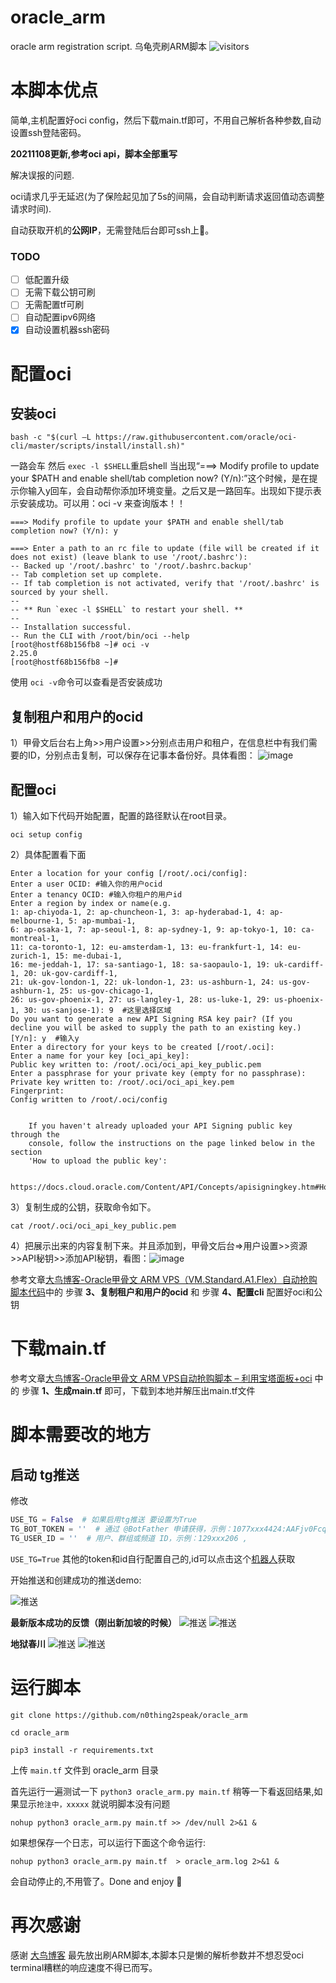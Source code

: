 
# oracle_arm
oracle arm registration script. 乌龟壳刷ARM脚本
![visitors](https://visitor-badge.glitch.me/badge?page_id=oracle_arm)


# 本脚本优点

简单,主机配置好oci config，然后下载main.tf即可，不用自己解析各种参数,自动设置ssh登陆密码。

**20211108更新,参考oci api，脚本全部重写**

解决误报的问题.

oci请求几乎无延迟(为了保险起见加了5s的间隔，会自动判断请求返回值动态调整请求时间).

自动获取开机的**公网IP**，无需登陆后台即可ssh上🐔。

### TODO
- [ ] 低配置升级
- [ ] 无需下载公钥可刷
- [ ] 无需配置tf可刷
- [ ] 自动配置ipv6网络
- [x] 自动设置机器ssh密码

# 配置oci

## 安装oci

```shell
bash -c "$(curl –L https://raw.githubusercontent.com/oracle/oci-cli/master/scripts/install/install.sh)"
```
一路会车 然后 `exec -l $SHELL`重启shell 
当出现“===> Modify profile to update your $PATH and enable shell/tab completion now? (Y/n):”这个时候，是在提示你输入y回车，会自动帮你添加环境变量。之后又是一路回车。出现如下提示表示安装成功。可以用：oci -v  来查询版本！！
```shell
===> Modify profile to update your $PATH and enable shell/tab completion now? (Y/n): y
 
===> Enter a path to an rc file to update (file will be created if it does not exist) (leave blank to use '/root/.bashrc'): 
-- Backed up '/root/.bashrc' to '/root/.bashrc.backup'
-- Tab completion set up complete.
-- If tab completion is not activated, verify that '/root/.bashrc' is sourced by your shell.
-- 
-- ** Run `exec -l $SHELL` to restart your shell. **
-- 
-- Installation successful.
-- Run the CLI with /root/bin/oci --help
[root@hostf68b156fb8 ~]# oci -v
2.25.0
[root@hostf68b156fb8 ~]# 
```
使用 `oci -v`命令可以查看是否安装成功

## 复制租户和用户的ocid
1）甲骨文后台右上角>>用户设置>>分别点击用户和租户，在信息栏中有我们需要的ID，分别点击复制，可以保存在记事本备份好。具体看图：
![image](https://user-images.githubusercontent.com/71005882/150918775-05aecf6a-7f0d-4472-af7a-ca468893e5ad.png)


## 配置oci
1）输入如下代码开始配置，配置的路径默认在root目录。
```shell
oci setup config
```
2）具体配置看下面
```shell
Enter a location for your config [/root/.oci/config]: 
Enter a user OCID: #输入你的用户ocid
Enter a tenancy OCID: #输入你租户的用户id
Enter a region by index or name(e.g.
1: ap-chiyoda-1, 2: ap-chuncheon-1, 3: ap-hyderabad-1, 4: ap-melbourne-1, 5: ap-mumbai-1,
6: ap-osaka-1, 7: ap-seoul-1, 8: ap-sydney-1, 9: ap-tokyo-1, 10: ca-montreal-1,
11: ca-toronto-1, 12: eu-amsterdam-1, 13: eu-frankfurt-1, 14: eu-zurich-1, 15: me-dubai-1,
16: me-jeddah-1, 17: sa-santiago-1, 18: sa-saopaulo-1, 19: uk-cardiff-1, 20: uk-gov-cardiff-1,
21: uk-gov-london-1, 22: uk-london-1, 23: us-ashburn-1, 24: us-gov-ashburn-1, 25: us-gov-chicago-1,
26: us-gov-phoenix-1, 27: us-langley-1, 28: us-luke-1, 29: us-phoenix-1, 30: us-sanjose-1): 9  #这里选择区域
Do you want to generate a new API Signing RSA key pair? (If you decline you will be asked to supply the path to an existing key.) [Y/n]: y  #输入y
Enter a directory for your keys to be created [/root/.oci]: 
Enter a name for your key [oci_api_key]: 
Public key written to: /root/.oci/oci_api_key_public.pem
Enter a passphrase for your private key (empty for no passphrase): 
Private key written to: /root/.oci/oci_api_key.pem
Fingerprint: 
Config written to /root/.oci/config
 
 
    If you haven't already uploaded your API Signing public key through the
    console, follow the instructions on the page linked below in the section
    'How to upload the public key':
 
   https://docs.cloud.oracle.com/Content/API/Concepts/apisigningkey.htm#How2
```   
3）复制生成的公钥，获取命令如下。
```shell
cat /root/.oci/oci_api_key_public.pem
```
4）把展示出来的内容复制下来。并且添加到，甲骨文后台=>用户设置>>资源>>API秘钥>>添加API秘钥，看图：![image](https://user-images.githubusercontent.com/71005882/150918104-3a59f224-91c9-475d-a8d4-a6a089ab87ff.png)


参考文章[大鸟博客-Oracle甲骨文 ARM VPS（VM.Standard.A1.Flex）自动抢购脚本代码](https://www.daniao.org/14035.html)中的 步骤 **3、复制租户和用户的ocid** 和 步骤 **4、配置cli** 配置好oci和公钥 

# 下载main.tf

参考文章[大鸟博客-Oracle甲骨文 ARM VPS自动抢购脚本 – 利用宝塔面板+oci](https://www.daniao.org/14121.html) 中的 步骤 **1、生成main.tf** 即可，下载到本地并解压出main.tf文件

<!-- **注意**
创建实例的时候网络哪里不要动，默认就好！！！

然后密钥要提前下载好。

**补充**
很多老哥没有保存好密钥,不用担心，开机成功后按照下面的步骤设置密码即可

![](./images/s4.png)
```
echo root:密码 |sudo chpasswd root
sudo sed -i 's/^#\?PermitRootLogin.*/PermitRootLogin yes/g' /etc/ssh/sshd_config;
sudo sed -i 's/^#\?PasswordAuthentication.*/PasswordAuthentication yes/g' /etc/ssh/sshd_config;
sudo service sshd restart
``` -->

# 脚本需要改的地方
## 启动 tg推送

修改
```python
USE_TG = False  # 如果启用tg推送 要设置为True
TG_BOT_TOKEN = ''  # 通过 @BotFather 申请获得，示例：1077xxx4424:AAFjv0FcqxxxxxxgEMGfi22B4yh15R5uw
TG_USER_ID = ''  # 用户、群组或频道 ID，示例：129xxx206 ,
```
`USE_TG=True`
其他的token和id自行配置自己的,id可以点击这个[机器人](https://t.me/myidbot?start=botostore)获取

开始推送和创建成功的推送demo:

![推送](./images/ceshi1.png)

**最新版本成功的反馈（刚出新加坡的时候）**
![推送](./images/sgp1.png)
![推送](./images/sgp2.png)

**地狱春川**
![推送](./images/chuncheon1.png)
![推送](./images/chuncheon2.png)

<!-- 下面是旧版本
![推送](./images/s1.png)
![推送](./images/s2.png)
![推送](./images/s3.png) -->

# 运行脚本

```
git clone https://github.com/n0thing2speak/oracle_arm

cd oracle_arm

pip3 install -r requirements.txt
```
上传 `main.tf` 文件到 oracle_arm 目录

首先运行一遍测试一下
`python3 oracle_arm.py main.tf` 
稍等一下看返回结果,如果显示`抢注中，xxxxx` 就说明脚本没有问题


`nohup python3 oracle_arm.py main.tf >> /dev/null 2>&1 &`

如果想保存一个日志，可以运行下面这个命令运行:

`nohup python3 oracle_arm.py main.tf  > oracle_arm.log 2>&1 &`


会自动停止的,不用管了。Done and enjoy 🎉

# 再次感谢

感谢 [大鸟博客](https://www.daniao.org/) 最先放出刷ARM脚本,本脚本只是懒的解析参数并不想忍受oci terminal糟糕的响应速度不得已而写。


